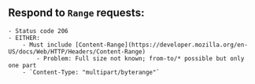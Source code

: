 ## Respond to `Range` requests:
    - Status code 206
    - EITHER:
        - Must include [Content-Range](https://developer.mozilla.org/en-US/docs/Web/HTTP/Headers/Content-Range)
            - Problem: Full size not known; from-to/* possible but only one part
        - `Content-Type: "multipart/byterange"`
            